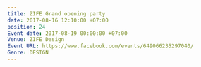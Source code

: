 ```yaml
---
title: ZIFE Grand opening party
date: 2017-08-16 12:10:00 +07:00
position: 24
Event date: 2017-08-19 00:00:00 +07:00
Venue: ZIFE Design
Event URL: https://www.facebook.com/events/649066235297040/
Genre: DESIGN
---
```


